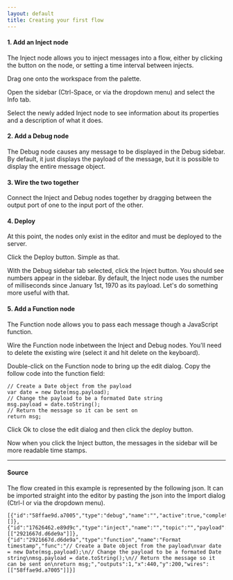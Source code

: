 ```yaml
---
layout: default
title: Creating your first flow
---
```


#### 1. Add an Inject node

The Inject node allows you to inject messages into a flow, either by clicking
the button on the node, or setting a time interval between injects.

Drag one onto the workspace from the palette.

Open the sidebar (Ctrl-Space, or via the dropdown menu) and select the Info tab.

Select the newly added Inject node to see information about its properties and a
description of what it does.

#### 2. Add a Debug node

The Debug node causes any message to be displayed in the Debug sidebar. By
default, it just displays the payload of the message, but it is possible to
display the entire message object.

#### 3. Wire the two together

Connect the Inject and Debug nodes together by dragging between the output port
of one to the input port of the other.

#### 4. Deploy

At this point, the nodes only exist in the editor and must be deployed to the
server.

Click the Deploy button. Simple as that.

With the Debug sidebar tab selected, click the Inject button. You should see
numbers appear in the sidebar. By default, the Inject node uses the number of
milliseconds since January 1st, 1970 as its payload. Let's do something more
useful with that.

#### 5. Add a Function node

The Function node allows you to pass each message though a JavaScript function.

Wire the Function node inbetween the Inject and Debug nodes. You'll need to
delete the existing wire (select it and hit delete on the keyboard).

Double-click on the Function node to bring up the edit dialog. Copy the follow
code into the function field: 

    // Create a Date object from the payload
    var date = new Date(msg.payload);
    // Change the payload to be a formated Date string
    msg.payload = date.toString();
    // Return the message so it can be sent on
    return msg;

Click Ok to close the edit dialog and then click the deploy button.

Now when you click the Inject button, the messages in the sidebar will be more
readable time stamps.

***

#### Source

The flow created in this example is represented by the following json. It can be
imported straight into the editor by pasting the json into the Import dialog
(Ctrl-I or via the dropdown menu).


    [{"id":"58ffae9d.a7005","type":"debug","name":"","active":true,"complete":false,"x":640,"y":200,"wires":[]},{"id":"17626462.e89d9c","type":"inject","name":"","topic":"","payload":"","repeat":"","once":false,"x":240,"y":200,"wires":[["2921667d.d6de9a"]]},{"id":"2921667d.d6de9a","type":"function","name":"Format timestamp","func":"// Create a Date object from the payload\nvar date = new Date(msg.payload);\n// Change the payload to be a formated Date string\nmsg.payload = date.toString();\n// Return the message so it can be sent on\nreturn msg;","outputs":1,"x":440,"y":200,"wires":[["58ffae9d.a7005"]]}]
    
